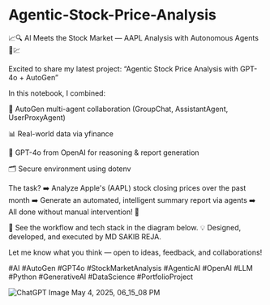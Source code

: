 # Agentic-Stock-Price-Analysis
📈🔍 AI Meets the Stock Market — AAPL Analysis with Autonomous Agents 🤖💹

Excited to share my latest project:
“Agentic Stock Price Analysis with GPT-4o + AutoGen”

In this notebook, I combined:

🧠 AutoGen multi-agent collaboration (GroupChat, AssistantAgent, UserProxyAgent)

📊 Real-world data via yfinance

💬 GPT-4o from OpenAI for reasoning & report generation

🗂️ Secure environment using dotenv

The task?
➡️ Analyze Apple's (AAPL) stock closing prices over the past month
➡️ Generate an automated, intelligent summary report via agents
➡️ All done without manual intervention! 🤯

🧩 See the workflow and tech stack in the diagram below.
💡 Designed, developed, and executed by MD SAKIB REJA.

Let me know what you think — open to ideas, feedback, and collaborations!

#AI #AutoGen #GPT4o #StockMarketAnalysis #AgenticAI #OpenAI #LLM #Python #GenerativeAI #DataScience #PortfolioProject

![ChatGPT Image May 4, 2025, 06_15_08 PM](https://github.com/user-attachments/assets/d3bef697-3f0c-421c-88aa-4aa850ca7a4e)
